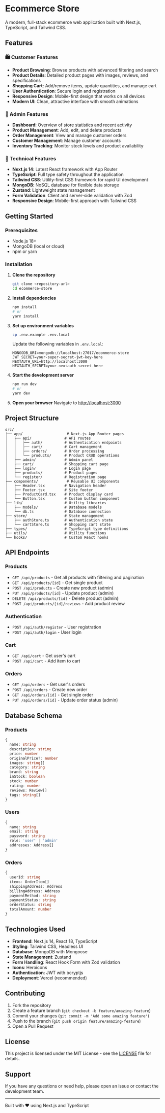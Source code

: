 # Ecommerce Store

A modern, full-stack ecommerce web application built with Next.js, TypeScript, and Tailwind CSS.

## Features

### 🛍️ Customer Features
- **Product Browsing**: Browse products with advanced filtering and search
- **Product Details**: Detailed product pages with images, reviews, and specifications
- **Shopping Cart**: Add/remove items, update quantities, and manage cart
- **User Authentication**: Secure login and registration
- **Responsive Design**: Mobile-first design that works on all devices
- **Modern UI**: Clean, attractive interface with smooth animations

### 🔧 Admin Features
- **Dashboard**: Overview of store statistics and recent activity
- **Product Management**: Add, edit, and delete products
- **Order Management**: View and manage customer orders
- **Customer Management**: Manage customer accounts
- **Inventory Tracking**: Monitor stock levels and product availability

### 🚀 Technical Features
- **Next.js 14**: Latest React framework with App Router
- **TypeScript**: Full type safety throughout the application
- **Tailwind CSS**: Utility-first CSS framework for rapid UI development
- **MongoDB**: NoSQL database for flexible data storage
- **Zustand**: Lightweight state management
- **Form Validation**: Client and server-side validation with Zod
- **Responsive Design**: Mobile-first approach with Tailwind CSS

## Getting Started

### Prerequisites

- Node.js 18+ 
- MongoDB (local or cloud)
- npm or yarn

### Installation

1. **Clone the repository**
   ```bash
   git clone <repository-url>
   cd ecommerce-store
   ```

2. **Install dependencies**
   ```bash
   npm install
   # or
   yarn install
   ```

3. **Set up environment variables**
   ```bash
   cp .env.example .env.local
   ```
   
   Update the following variables in `.env.local`:
   ```env
   MONGODB_URI=mongodb://localhost:27017/ecommerce-store
   JWT_SECRET=your-super-secret-jwt-key-here
   NEXTAUTH_URL=http://localhost:3000
   NEXTAUTH_SECRET=your-nextauth-secret-here
   ```

4. **Start the development server**
   ```bash
   npm run dev
   # or
   yarn dev
   ```

5. **Open your browser**
   Navigate to [http://localhost:3000](http://localhost:3000)

## Project Structure

```
src/
├── app/                    # Next.js App Router pages
│   ├── api/               # API routes
│   │   ├── auth/          # Authentication endpoints
│   │   ├── cart/          # Cart management
│   │   ├── orders/        # Order processing
│   │   └── products/      # Product CRUD operations
│   ├── admin/             # Admin panel
│   ├── cart/              # Shopping cart page
│   ├── login/             # Login page
│   ├── products/          # Product pages
│   └── register/          # Registration page
├── components/             # Reusable UI components
│   ├── Header.tsx         # Navigation header
│   ├── Footer.tsx         # Site footer
│   ├── ProductCard.tsx    # Product display card
│   └── Button.tsx         # Custom button component
├── lib/                   # Utility libraries
│   ├── models/            # Database models
│   └── db.ts              # Database connection
├── store/                 # State management
│   ├── authStore.ts       # Authentication state
│   └── cartStore.ts       # Shopping cart state
├── types/                 # TypeScript type definitions
├── utils/                 # Utility functions
└── hooks/                 # Custom React hooks
```

## API Endpoints

### Products
- `GET /api/products` - Get all products with filtering and pagination
- `GET /api/products/[id]` - Get single product
- `POST /api/products` - Create new product (admin)
- `PUT /api/products/[id]` - Update product (admin)
- `DELETE /api/products/[id]` - Delete product (admin)
- `POST /api/products/[id]/reviews` - Add product review

### Authentication
- `POST /api/auth/register` - User registration
- `POST /api/auth/login` - User login

### Cart
- `GET /api/cart` - Get user's cart
- `POST /api/cart` - Add item to cart

### Orders
- `GET /api/orders` - Get user's orders
- `POST /api/orders` - Create new order
- `GET /api/orders/[id]` - Get single order
- `PUT /api/orders/[id]` - Update order status (admin)

## Database Schema

### Products
```typescript
{
  name: string
  description: string
  price: number
  originalPrice?: number
  images: string[]
  category: string
  brand: string
  inStock: boolean
  stock: number
  rating: number
  reviews: Review[]
  tags: string[]
}
```

### Users
```typescript
{
  name: string
  email: string
  password: string
  role: 'user' | 'admin'
  addresses: Address[]
}
```

### Orders
```typescript
{
  userId: string
  items: OrderItem[]
  shippingAddress: Address
  billingAddress: Address
  paymentMethod: string
  paymentStatus: string
  orderStatus: string
  totalAmount: number
}
```

## Technologies Used

- **Frontend**: Next.js 14, React 18, TypeScript
- **Styling**: Tailwind CSS, Headless UI
- **Database**: MongoDB with Mongoose
- **State Management**: Zustand
- **Form Handling**: React Hook Form with Zod validation
- **Icons**: Heroicons
- **Authentication**: JWT with bcryptjs
- **Deployment**: Vercel (recommended)

## Contributing

1. Fork the repository
2. Create a feature branch (`git checkout -b feature/amazing-feature`)
3. Commit your changes (`git commit -m 'Add some amazing feature'`)
4. Push to the branch (`git push origin feature/amazing-feature`)
5. Open a Pull Request

## License

This project is licensed under the MIT License - see the [LICENSE](LICENSE) file for details.

## Support

If you have any questions or need help, please open an issue or contact the development team.

---

Built with ❤️ using Next.js and TypeScript
